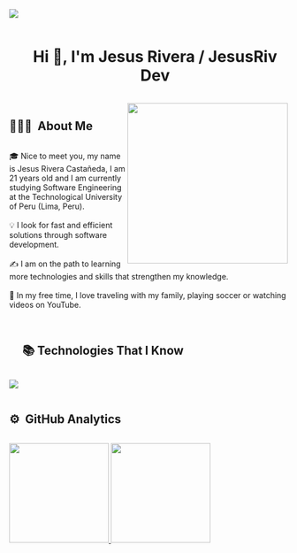 
<img src="https://user-images.githubusercontent.com/73097560/115834477-dbab4500-a447-11eb-908a-139a6edaec5c.gif">

<!--h1 without bottom border-->
<div id="user-content-toc">
  <ul align="center">
    <summary><h1 style="display: inline-block">Hi 👋, I'm Jesus Rivera / JesusRiv Dev</h1></summary>
  </ul>
</div>

<h2 style="display: inline-block">👨🏻‍💻 &nbsp;About Me </h2>

<img align="right" width="290" src="https://i.giphy.com/media/v1.Y2lkPTc5MGI3NjExaGRrbTZkcm02b2UyeHQ0cXpmbHZrZTNiaGl2eXZxZzBqMXc3c3R5YSZlcD12MV9pbnRlcm5hbF9naWZfYnlfaWQmY3Q9Zw/qgQUggAC3Pfv687qPC/giphy.gif">

🎓 Nice to meet you, my name is Jesus Rivera Castañeda, I am 21 years old and I am currently studying Software Engineering at the Technological University of Peru (Lima, Peru). <br><br>
💡 I look for fast and efficient solutions through software development.  <br><br>
✍️ I am on the path to learning more technologies and skills that strengthen my knowledge. <br><br>
🌱 In my free time, I love traveling with my family, playing soccer or watching videos on YouTube. <br><br>

<!--h1 without bottom border-->
<div id="user-content-toc">
  <ul align="left">
    <summary><h2 style="display: inline-block">📚 Technologies That I Know</h2></summary>
  </ul>
</div>
<!--tech stack icons-->
<p align="left">
  <a href="https://skillicons.dev">
    <img src="https://skillicons.dev/icons?i=html,css,js,java,mysql,git,github,linux,vscode&perline=14" />
  </a>
</p>

<h2 style="display: inline-block">⚙️ &nbsp;GitHub Analytics</h2>

<p align="left">
<a href="https://github.com/JesusRivX">
  <img height="180em" src="https://github-readme-stats-eight-theta.vercel.app/api?username=JesusRivX&show_icons=true&theme=algolia&include_all_commits=true&count_private=true"/>
  <img height="180em" src="https://github-readme-stats-eight-theta.vercel.app/api/top-langs/?username=JesusRivX&layout=compact&langs_count=8&theme=algolia"/>
</a>
</p>
